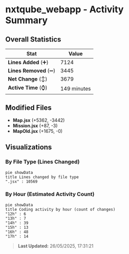 # nxtqube_webapp - Activity Summary 

## Overall Statistics

| Stat                   | Value                                                             |
| ---------------------- | ----------------------------------------------------------------- |
| **Lines Added** (➕)   | 7124                                          |
| **Lines Removed** (➖) | 3445                                        |
| **Net Change** (↕)    | 3679                |
| **Active Time** (⌚)   | 149 minutes |


## Modified Files
- **Map.jsx** (+5362, -3442)
- **Mission.jsx** (+87, -3)
- **MapOld.jsx** (+1675, -0)

## Visualizations

### By File Type (Lines Changed)

```mermaid
pie showData
title Lines changed by file type
".jsx" : 10569
```

### By Hour (Estimated Activity Count)

```mermaid
pie showData
title Coding activity by hour (count of changes)
"12h" : 6
"13h" : 7
"14h" : 39
"15h" : 13
"16h" : 48
"17h" : 14
```


> **Last Updated:** 26/05/2025, 17:31:21